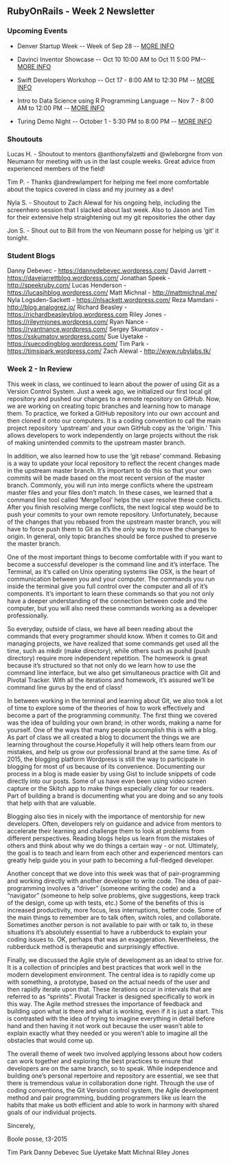 ## RubyOnRails - Week 2 Newsletter

### Upcoming Events

* Denver Startup Week -- Week of Sep 28 -- [MORE INFO](http://www.denverstartupweek.org/schedule)

* Davinci Inventor Showcase -- Oct 10 10:00 AM to Oct 11 5:00 PM-- [MORE INFO](http://www.davinciinstitute.com/colorado-professional-workshops/inventor-showcase2015)

* Swift Developers Workshop -- Oct 17 - 8:00 AM to 12:30 PM -- [MORE INFO](http://www.davincicoders.com/calendar/learn-ios-development-colorado)

* Intro to Data Science using R Programming Language -- Nov 7 - 8:00 AM to 12:00 PM -- [MORE INFO](http://www.davinciinstitute.com/colorado-professional-workshops/data-science)

* Turing Demo Night -- October 1 - 5:30 PM to 8:00 PM -- [MORE INFO](http://www.meetup.com/Turing-Community-Events/events/225568066/)


### Shoutouts

Lucas H. - Shoutout to mentors @anthonyfalzetti and @wleborgne from von Neumann for meeting with us in the last couple weeks. Great advice from experienced members of the field!

Tim P. - Thanks @andrewlampert for  helping me feel more comfortable about the topics covered in class and my journey as a dev!

Nyla S. - Shoutout to Zach Alewal for his ongoing help, including the screenhero session that I slacked about last week. Also to Jason and Tim for their extensive help straightening out my git repositories the other day

Jon S. - Shout out to Bill from the von Neumann posse for helping us ‘git’ it tonight.

### Student Blogs

Danny Debevec - https://dannydebevec.wordpress.com/
David Jarrett - https://davejarrettblog.wordpress.com/
Jonathan Speek - http://speekruby.com/
Lucas Henderson - https://lucasjhblog.wordpress.com/
Matt Michnal - http://mattmichnal.me/
Nyla Logsden-Sackett - https://nlsackett.wordpress.com/
Reza Mamdani - http://blog.analogrez.io/
Richard Beasley - https://richardbeasleyblog.wordpress.com
Riley Jones - https://rileymjones.wordpress.com/
Ryan Nance - https://ryantnance.wordpress.com/
Sergey Skumatov - https://sskumatov.wordpress.com/
Sue Uyetake - https://suecodingblog.wordpress.com/
Tim Park - https://timsjpark.wordpress.com/
Zach Alewal - http://www.rubylabs.tk/

### Week 2 - In Review

This week in class, we continued to learn about the power of using Git as a Version Control System. Just a week ago, we initialized our first local git repository and pushed our changes to a remote repository on GitHub. Now, we are working on creating topic branches and learning how to manage them. To practice, we forked a GitHub repository into our own account and then cloned it onto our computers. It is a coding convention to call the main project repository ‘upstream’ and your own GitHub copy as the ‘origin.’ This  allows developers to work independently  on large projects without the risk of making unintended commits to the upstream master branch.

In addition, we also learned how to use the ‘git rebase’ command. Rebasing is a way to update your local repository to reflect the recent changes made in the upstream master branch. It’s important to do this so that your own commits will be made based on the most recent version of the master branch. Commonly, you will run into merge conflicts where the upstream master files and your files don’t match. In these cases, we learned that a command line tool called ‘MergeTool’ helps the user resolve these conflicts. After you finish resolving merge conflicts, the next logical step would be to push your commits to your own remote repository. Unfortunately, because of the changes that you rebased from the upstream master branch, you will have to force push them to Git as it’s the only way to move the changes to origin. In general, only topic branches should be force pushed to preserve the master branch.

One of the most important things to become comfortable with if you want to become a successful developer is the command line and it’s interface. The Terminal, as it’s called on Unix operating systems like OSX, is the heart of communication between you and your computer. The commands you run inside the terminal give you full control over the computer and all of it’s components. It’s important to learn these commands so that you not only have a deeper understanding of the connection between code and the computer, but you will also need these commands working as a developer professionally. 

So everyday, outside of class, we have all been reading about the commands that every programmer should know. When it comes to Git and managing projects, we have realized that some commands get used all the time, such as mkdir (make directory), while others such as pushd (push directory) require more independent repetition. The homework is great because it’s structured so that not only do we learn how to use the command line interface, but we also get simultaneous practice with Git and Pivotal Tracker. With all the iterations and homework, it’s assured we’ll be command line gurus by the end of class!

In between working in the terminal and learning about Git, we also took a lot of time to explore some of the theories of how to work effectively and become a part of the programming community. The first thing we covered was the idea of building your own brand; in other words, making a name for yourself. One of the ways that many people accomplish this is with a blog. As part of class we all created a blog to document the things we are learning throughout the course.Hopefully it will help others learn from our mistakes, and help us grow our professional brand at the same time. As of 2015, the blogging platform Wordpress is still the way to participate in blogging for most of us because of its convenience. Documenting our process in a blog is made easier by using Gist to include snippets of code directly into our posts.  Some of us have even been using video screen capture or the Skitch app to make things especially clear for our readers. Part of building a brand is documenting what you are doing and so any tools that help with that are valuable. 

Blogging also ties in nicely with the importance of mentorship for new developers. Often, developers rely on guidance and advice from mentors to accelerate their learning and challenge them to look at problems from different perspectives. Reading blogs helps us learn from the mistakes of others and think about why we do things a certain way - or not. Ultimately, the goal is to teach and learn from each other and experienced mentors can greatly help guide you in your path to becoming a full-fledged developer.

Another concept that we dove into this week was that of pair-programming and working directly with another developer to write code.  The idea of pair-programming involves a “driver” (someone writing the code) and a “navigator” (someone to help solve problems, give suggestions, keep track of the design, come up with tests, etc.)  Some of the benefits of this is increased productivity, more focus, less interruptions, better code.  Some of the main things to remember are  to talk often, switch roles, and collaborate.  Sometimes another person is not available to pair with or talk to, in these situations it’s absolutely essential to have a rubberduck to explain your coding issues to. OK, perhaps that was an exaggeration.  Nevertheless, the rubberduck method is therapeutic and surprisingly effective. 

Finally, we discussed the Agile style of development as an ideal to strive for. It is a collection of principles and best practices that work well in the modern development environment. The central idea is to rapidly come up with something, a prototype, based on the actual needs of the user and then rapidly iterate upon that. These iterations occur in intervals that are referred to as “sprints”. Pivotal Tracker is designed specifically to work in this way. The Agile method stresses the importance of feedback and building upon what is there and what is working, even if it is just a start. This is contrasted with the idea of trying to imagine everything in detail before hand and then having it not work out because the user wasn’t able to explain exactly what they needed or you weren’t able to imagine all the obstacles that would come up.

The overall theme of week two involved applying lessons about how coders can work together and exploring the best practices to ensure that developers are on the same branch, so to speak. While independence and building one’s personal repertoire and repository are essential, we see that there is tremendous value in collaboration done right. Through the use of coding conventions, the Git Version control system, the Agile development method and pair programming, budding programmers like us learn the habits that make us both efficient and able to work in harmony with shared goals of our individual projects. 

Sincerely,

Boole posse, t3-2015

Tim Park
Danny Debevec
Sue Uyetake
Matt Michnal
Riley Jones 

